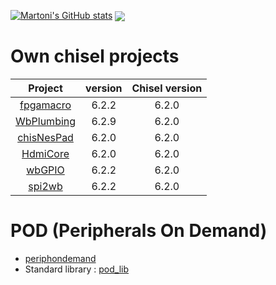 [![Martoni's GitHub stats](https://github-readme-stats.vercel.app/api?username=Martoni)](https://github.com/Martoni/)
<img align="center" src="https://github-readme-stats.vercel.app/api/top-langs/?username=Martoni&layout=compact&hide_border=true&langs_count=10"/>

# Own chisel projects

| Project                                              | version | Chisel version |
|:----------------------------------------------------:|:-------:|:--------------:|
| [fpgamacro](https://github.com/Martoni/fpgamacro)    | 6.2.2   |     6.2.0      |
| [WbPlumbing](https://github.com/Martoni/WbPlumbing)  | 6.2.9   |     6.2.0      |
| [chisNesPad](https://github.com/Martoni/chisNesPad)  | 6.2.0   |     6.2.0      |
| [HdmiCore](https://github.com/Martoni/HdmiCore)      | 6.2.0   |     6.2.0      |
| [wbGPIO](https://github.com/Martoni/wbGPIO)          | 6.2.2   |     6.2.0      |
| [spi2wb](https://github.com/Martoni/spi2wb)          | 6.2.2   |     6.2.0      |

# POD (Peripherals On Demand)

- [periphondemand](https://github.com/Martoni/periphondemand)
- Standard library : [pod_lib](https://github.com/Martoni/pod_lib)
